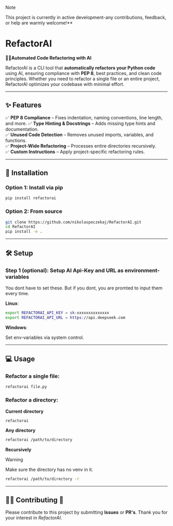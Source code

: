 > [!NOTE]
> This project is currently in active development-any contributions, feedback, or help are warmly welcome!\*\*

# RefactorAI

🔁🤖**Automated Code Refactoring with AI**

RefactorAI is a CLI tool that **automatically refactors your Python code** using AI, ensuring compliance with **PEP 8**, best practices, and clean code principles. Whether you need to refactor a single file or an entire project, RefactorAI optimizes your codebase with minimal effort.

---

## ✨ **Features**

✅ **PEP 8 Compliance** – Fixes indentation, naming conventions, line length, and more.
✅ **Type Hinting & Docstrings** – Adds missing type hints and documentation.  
✅ **Unused Code Detection** – Removes unused imports, variables, and functions.  
✅ **Project-Wide Refactoring** – Processes entire directories recursively.  
✅ **Custom Instructions** – Apply project-specific refactoring rules.

---

## 🚀 **Installation**

### **Option 1: Install via pip**

```bash
pip install refactorai
```

### **Option 2: From source**

```bash
git clone https://github.com/nikolaspoczekaj/RefactorAI.git
cd RefactorAI
pip install -e .
```

---

## 🛠 Setup

### **Step 1 (optional): Setup AI Api-Key and URL as environment-variables**

You dont have to set these. But if you dont, you are promted to input them every time.

**Linux**:

```bash
export REFACTORAI_API_KEY = sk-xxxxxxxxxxxxxx
export REFACTORAI_API_URL = https://api.deepseek.com
```

**Windows**:

Set env-variables via system control.

---

## 💻 Usage

### **Refactor a single file:**

```bash
refactorai file.py
```

### **Refactor a directory:**

**Current directory**

```bash
refactorai
```

**Any directory**

```bash
refactorai /path/to/directory
```

**Recursively**

> [!WARNING]
> Make sure the directory has no venv in it.

```bash
refactorai /path/to/directory -r
```

---

## 👷‍♀️ Contributing 👷

Please contribute to this project by submitting **Issues** or **PR's**.
Thank you for your interest in _RefactorAI_.
